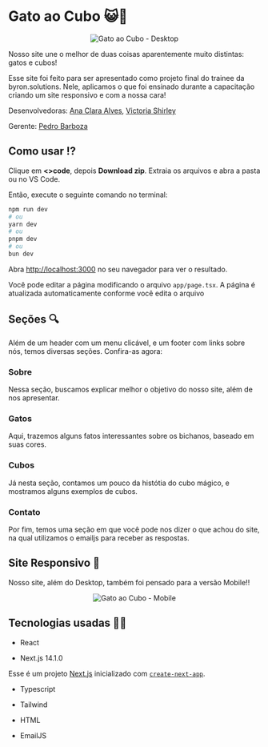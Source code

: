 # Gato ao Cubo 😺🧊
<div style="text-align:center">
  <img src="./public/gifs/gif-site-desktop.gif" alt="Gato ao Cubo - Desktop">
</div>

Nosso site une o melhor de duas coisas aparentemente muito distintas: gatos e cubos!

Esse site foi feito para ser apresentado como projeto final do trainee da byron.solutions. Nele, aplicamos o que foi ensinado durante a capacitação criando um site responsivo e com a nossa cara!

Desenvolvedoras:
[Ana Clara Alves](https://github.com/anacsalves),
[Victoria Shirley](https://github.com/victoriashirley)

Gerente:
[Pedro Barboza](https://github.com/pedronb10)

## Como usar ⁉️
Clique em **<>code**, depois **Download zip**. Extraia os arquivos e abra a pasta ou no VS Code.

Então, execute o seguinte comando no terminal:

```bash
npm run dev
# ou
yarn dev
# ou
pnpm dev
# ou
bun dev
```

Abra [http://localhost:3000](http://localhost:3000) no seu navegador para ver o resultado.

Você pode editar a página modificando o arquivo `app/page.tsx`. A página é atualizada automaticamente conforme você edita o arquivo 

## Seções 🔍

Além de um header com um menu clicável, e um footer com links sobre nós, temos diversas seções. Confira-as agora:

### Sobre
Nessa seção, buscamos explicar melhor o objetivo do nosso site, além de nos apresentar. 

### Gatos

Aqui, trazemos alguns fatos interessantes sobre os bichanos, baseado em suas cores.

### Cubos

Já nesta seção, contamos um pouco da histótia do cubo mágico, e mostramos alguns exemplos de cubos.

### Contato

Por fim, temos uma seção em que você pode nos dizer o que achou do site, na qual utilizamos o emailjs para receber as respostas.


## Site Responsivo 🤳

Nosso site, além do Desktop, também foi pensado para a versão Mobile!!

<div style="text-align:center">
  <img src="./public/gifs/gif-site-mobile.gif" alt="Gato ao Cubo - Mobile">
</div>


## Tecnologias usadas 👩‍💻

* React

* Next.js 14.1.0

Esse é um projeto [Next.js](https://nextjs.org/) inicializado com [`create-next-app`](https://github.com/vercel/next.js/tree/canary/packages/create-next-app).

* Typescript

* Tailwind

* HTML

* EmailJS

